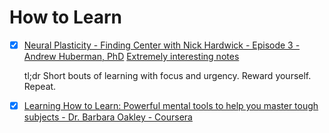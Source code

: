 # How to Learn

 - [x] [Neural Plasticity - Finding Center with Nick Hardwick - Episode 3 - Andrew Huberman, PhD](https://podcasts.apple.com/us/podcast/episode-3-andrew-huberman-phd/id1477772341?i=1000452039176)
    [Extremely interesting notes](https://github.com/awalterschulze/learning/blob/master/NeuralPlasticityAndrewHuberman.md)

    tl;dr Short bouts of learning with focus and urgency. Reward yourself. Repeat.
    
 - [x] [Learning How to Learn: Powerful mental tools to help you master tough subjects - Dr. Barbara Oakley - Coursera](https://www.coursera.org/learn/learning-how-to-learn)